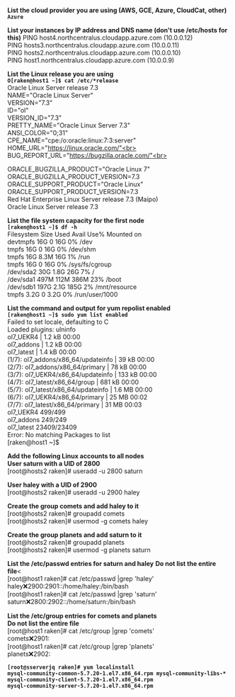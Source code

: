 <b> List the cloud provider you are using (AWS, GCE, Azure, CloudCat, other) </b> <br>
<code><b>Azure</b></code><br>

<b>List your instances by IP address and DNS name (don't use /etc/hosts for this)</b>
PING host4.northcentralus.cloudapp.azure.com (10.0.0.12) <br>
PING hosts3.northcentralus.cloudapp.azure.com (10.0.0.11)<br>
PING hosts2.northcentralus.cloudapp.azure.com (10.0.0.10)<br>
PING host1.northcentralus.cloudapp.azure.com (10.0.0.9)<br>

<b>List the Linux release you are using</b><br>
<code><b>O[raken@host1 ~]$ cat /etc/*release</b></code><br>
Oracle Linux Server release 7.3<br>
NAME="Oracle Linux Server"<br>
VERSION="7.3"<br>
ID="ol"<br>
VERSION_ID="7.3"<br>
PRETTY_NAME="Oracle Linux Server 7.3"<br>
ANSI_COLOR="0;31"<br>
CPE_NAME="cpe:/o:oracle:linux:7:3:server"<br>
HOME_URL="https://linux.oracle.com/"<br>
BUG_REPORT_URL="https://bugzilla.oracle.com/"<br>

ORACLE_BUGZILLA_PRODUCT="Oracle Linux 7"<br>
ORACLE_BUGZILLA_PRODUCT_VERSION=7.3<br>
ORACLE_SUPPORT_PRODUCT="Oracle Linux"<br>
ORACLE_SUPPORT_PRODUCT_VERSION=7.3<br>
Red Hat Enterprise Linux Server release 7.3 (Maipo)<br>
Oracle Linux Server release 7.3<br>

<b>List the file system capacity for the first node</b><br>
<code><b>[raken@host1 ~]$ df -h</b></code><br>
Filesystem      Size  Used Avail Use% Mounted on<br>
devtmpfs         16G     0   16G   0% /dev<br>
tmpfs            16G     0   16G   0% /dev/shm<br>
tmpfs            16G  8.3M   16G   1% /run<br>
tmpfs            16G     0   16G   0% /sys/fs/cgroup<br>
/dev/sda2        30G  1.8G   26G   7% /<br>
/dev/sda1       497M  112M  386M  23% /boot<br>
/dev/sdb1       197G  2.1G  185G   2% /mnt/resource<br>
tmpfs           3.2G     0  3.2G   0% /run/user/1000<br>

<b>List the command and output for yum repolist enabled </b><br>
<code><b>[raken@host1 ~]$ sudo yum list enabled</b></code><br>
Failed to set locale, defaulting to C<br>
Loaded plugins: ulninfo<br>
ol7_UEKR4                                                | 1.2 kB     00:00     <br>
ol7_addons                                               | 1.2 kB     00:00     <br>
ol7_latest                                               | 1.4 kB     00:00     <br>
(1/7): ol7_addons/x86_64/updateinfo                        |  39 kB   00:00     <br>
(2/7): ol7_addons/x86_64/primary                           |  78 kB   00:00     <br>
(3/7): ol7_UEKR4/x86_64/updateinfo                         | 133 kB   00:00     <br>
(4/7): ol7_latest/x86_64/group                             | 681 kB   00:00     <br>
(5/7): ol7_latest/x86_64/updateinfo                        | 1.6 MB   00:00     <br>
(6/7): ol7_UEKR4/x86_64/primary                            |  25 MB   00:02     <br>
(7/7): ol7_latest/x86_64/primary                           |  31 MB   00:03     <br>
ol7_UEKR4                                                               499/499<br>
ol7_addons                                                              249/249<br>
ol7_latest                                                          23409/23409<br>
Error: No matching Packages to list<br>
[raken@host1 ~]$ <br>

<b>Add the following Linux accounts to all nodes</b><br>
<b>User saturn with a UID of 2800</b><br>
[root@hosts2 raken]# useradd -u 2800 saturn<br>

<b>User haley with a UID of 2900</b><br>
[root@hosts2 raken]# useradd -u 2900 haley<br>

<b>Create the group comets and add haley to it</b><br>
[root@hosts2 raken]# groupadd comets<br>
[root@hosts2 raken]# usermod -g comets haley<br>

<b>Create the group planets and add saturn to it</b><br>
[root@hosts2 raken]# groupadd planets<br>
[root@hosts2 raken]# usermod -g planets saturn<br>


<b>List the /etc/passwd entries for saturn and haley</b>
<b>Do not list the entire file</b><<br>
[root@host1 raken]# cat /etc/passwd |grep 'haley' <br>
haley:x:2900:2901::/home/haley:/bin/bash<br>
[root@host1 raken]# cat /etc/passwd |grep 'saturn' <br>
saturn:x:2800:2902::/home/saturn:/bin/bash<br>

<b>List the /etc/group entries for comets and planets</b><br>
<b>Do not list the entire file</b><br>
[root@host1 raken]# cat /etc/group |grep 'comets'<br>
comets:x:2901:<br>
[root@host1 raken]# cat /etc/group |grep 'planets'<br>
planets:x:2902:<br>

<code><b>[root@sserverjq raken]# yum localinstall mysql-community-common-5.7.20-1.el7.x86_64.rpm mysql-community-libs-* mysql-community-client-5.7.20-1.el7.x86_64.rpm mysql-community-server-5.7.20-1.el7.x86_64.rpm</b></code><br>



